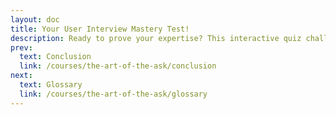 ```yaml
---
layout: doc
title: Your User Interview Mastery Test!
description: Ready to prove your expertise? This interactive quiz challenges your understanding of key concepts from "The Art of the Ask" course. Get instant feedback, track your score, and solidify your mastery!
prev:
  text: Conclusion
  link: /courses/the-art-of-the-ask/conclusion
next:
  text: Glossary
  link: /courses/the-art-of-the-ask/glossary
---
```

<script setup>
import TheArtOfTheAsk from '../../components/course-interactive/TheArtOfTheAsk.vue'
</script>

<TheArtOfTheAsk />
